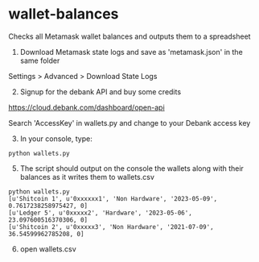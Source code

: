 # wallet-balances
Checks all Metamask wallet balances and outputs them to a spreadsheet

1) Download Metamask state logs and save as 'metamask.json' in the same folder

Settings > Advanced > Download State Logs

2) Signup for the debank API and buy some credits

https://cloud.debank.com/dashboard/open-api

Search 'AccessKey' in wallets.py and change to your Debank access key

3) In your console, type:
```
python wallets.py
```

5) The script should output on the console the wallets along with their balances as it writes them to wallets.csv

```
python wallets.py
[u'Shitcoin 1', u'0xxxxxx1', 'Non Hardware', '2023-05-09', 0.7617238258975427, 0]
[u'Ledger 5', u'0xxxxx2', 'Hardware', '2023-05-06', 23.097600516370306, 0]
[u'Shitcoin 2', u'0xxxxx3', 'Non Hardware', '2021-07-09', 36.54599962785208, 0]
```

6) open wallets.csv
